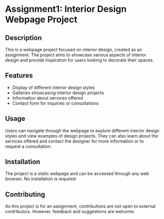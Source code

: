 # Assignment1: Interior Design Webpage Project

## Description

This is a webpage project focused on interior design, created as an assignment. The project aims to showcase various aspects of interior design and provide inspiration for users looking to decorate their spaces.

## Features

- Display of different interior design styles
- Galleries showcasing interior design projects
- Information about services offered
- Contact form for inquiries or consultations

## Usage

Users can navigate through the webpage to explore different interior design styles and view examples of design projects. They can also learn about the services offered and contact the designer for more information or to request a consultation.

## Installation

The project is a static webpage and can be accessed through any web browser. No installation is required.

## Contributing

As this project is for an assignment, contributions are not open to external contributors. However, feedback and suggestions are welcome.



